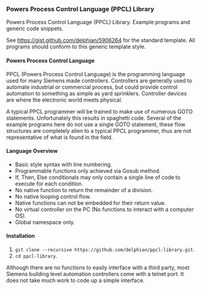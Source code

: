 ### Powers Process Control Language (PPCL) Library ###

Powers Process Control Language (PPCL) Library. Example programs and generic code snippets.

See https://gist.github.com/delphian/5906264 for the standard template. All programs should conform to this generic template style.

#### Powers Process Control Language ####

PPCL (Powers Process Control Language) is the programming language used for many Siemens made controllers. Controllers are generally used to automate industrial or commercial process, but could provide control automation to something as simple as yard sprinklers. Controller devices are where the electronic world meets physical.

A typical PPCL programmer will be trained to make use of numerous GOTO statements. Unfortunately this results in spaghetti code. Several of the example programs here do not use a single GOTO statement, these flow structures are completely alien to a typical PPCL programmer, thus are not representative of what is found in the field.

#### Language Overview ####

 * Basic style syntax with line numbering.
 * Programmable functions only achieved via Gosub method.
 * If, Then, Else conditionals may only contain a single line of code to execute for each condition.
 * No native function to return the remainder of a division.
 * No native looping control flow.
 * Native functions can not be embedded for their return value.
 * No virtual controller on the PC (No functions to interact with a computer OS).
 * Global namespace only.

#### Installation ####

 1. `git clone --recursive https://github.com/delphian/ppcl-library.git`.
 2. `cd ppcl-library`.

Although there are no functions to easily interface with a third party, most Siemens building level automation controllers come with a telnet port. It does not take much work to code up a simple interface.

